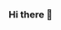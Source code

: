### Hi there 👋

<!--
**francisco-grau-ferrando/francisco-grau-ferrando** is a ✨ _special_ ✨ repository because its `README.md` (this file) appears on your GitHub profile.

Here are some ideas to get you started:

🌱 I’m currently learning ... in IES El Caminàs

🤔 I’m looking for help with ... Programming and Unified Modeling Language

Ich arbeite als Reiseführer für deutschsprachige Touristen mit verschiedenen Reisebüros
